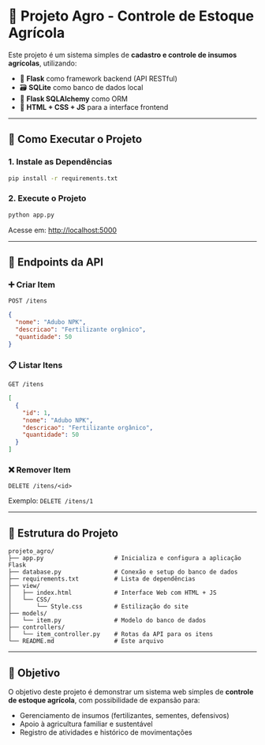 
# 🌾 Projeto Agro - Controle de Estoque Agrícola

Este projeto é um sistema simples de **cadastro e controle de insumos agrícolas**, utilizando:

- 🐍 **Flask** como framework backend (API RESTful)
- 🗃️ **SQLite** como banco de dados local
- 🧠 **Flask SQLAlchemy** como ORM
- 🎨 **HTML + CSS + JS** para a interface frontend

---

## 🚀 Como Executar o Projeto

### 1. Instale as Dependências

```bash
pip install -r requirements.txt
```

### 2. Execute o Projeto

```bash
python app.py
```

Acesse em: [http://localhost:5000](http://localhost:5000)

---

## 🧪 Endpoints da API

### ➕ Criar Item

`POST /itens`

```json
{
  "nome": "Adubo NPK",
  "descricao": "Fertilizante orgânico",
  "quantidade": 50
}
```

### 📋 Listar Itens

`GET /itens`

```json
[
  {
    "id": 1,
    "nome": "Adubo NPK",
    "descricao": "Fertilizante orgânico",
    "quantidade": 50
  }
]
```

### ❌ Remover Item

`DELETE /itens/<id>`

Exemplo: `DELETE /itens/1`

---

## 📁 Estrutura do Projeto

```
projeto_agro/
├── app.py                    # Inicializa e configura a aplicação Flask
├── database.py               # Conexão e setup do banco de dados
├── requirements.txt          # Lista de dependências
├── view/
│   ├── index.html            # Interface Web com HTML + JS
│   └── CSS/
│       └── Style.css         # Estilização do site
├── models/
│   └── item.py               # Modelo do banco de dados
├── controllers/
│   └── item_controller.py    # Rotas da API para os itens
└── README.md                 # Este arquivo
```

---

## 🎯 Objetivo

O objetivo deste projeto é demonstrar um sistema web simples de **controle de estoque agrícola**, com possibilidade de expansão para:

- Gerenciamento de insumos (fertilizantes, sementes, defensivos)
- Apoio à agricultura familiar e sustentável
- Registro de atividades e histórico de movimentações
